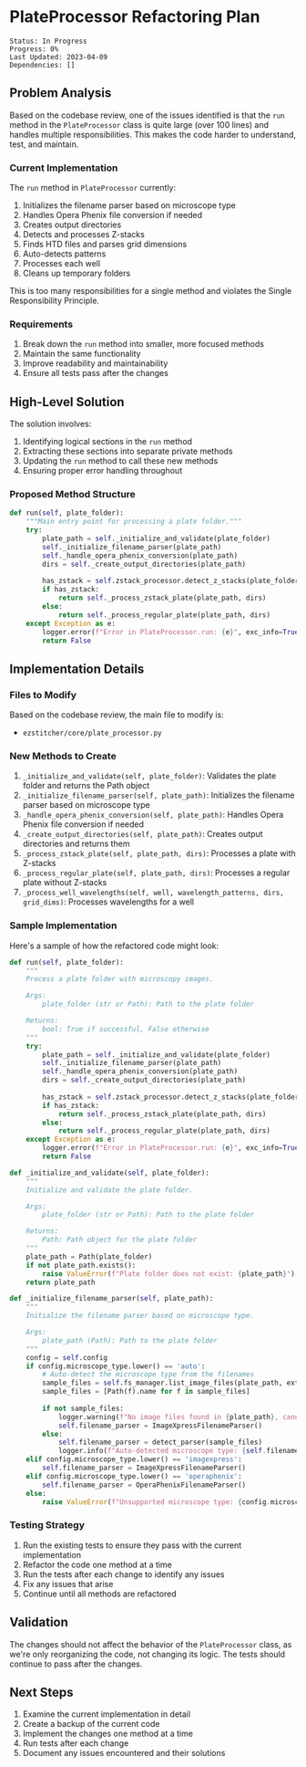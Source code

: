 # PlateProcessor Refactoring Plan

```
Status: In Progress
Progress: 0%
Last Updated: 2023-04-09
Dependencies: []
```

## Problem Analysis

Based on the codebase review, one of the issues identified is that the `run` method in the `PlateProcessor` class is quite large (over 100 lines) and handles multiple responsibilities. This makes the code harder to understand, test, and maintain.

### Current Implementation

The `run` method in `PlateProcessor` currently:
1. Initializes the filename parser based on microscope type
2. Handles Opera Phenix file conversion if needed
3. Creates output directories
4. Detects and processes Z-stacks
5. Finds HTD files and parses grid dimensions
6. Auto-detects patterns
7. Processes each well
8. Cleans up temporary folders

This is too many responsibilities for a single method and violates the Single Responsibility Principle.

### Requirements

1. Break down the `run` method into smaller, more focused methods
2. Maintain the same functionality
3. Improve readability and maintainability
4. Ensure all tests pass after the changes

## High-Level Solution

The solution involves:

1. Identifying logical sections in the `run` method
2. Extracting these sections into separate private methods
3. Updating the `run` method to call these new methods
4. Ensuring proper error handling throughout

### Proposed Method Structure

```python
def run(self, plate_folder):
    """Main entry point for processing a plate folder."""
    try:
        plate_path = self._initialize_and_validate(plate_folder)
        self._initialize_filename_parser(plate_path)
        self._handle_opera_phenix_conversion(plate_path)
        dirs = self._create_output_directories(plate_path)
        
        has_zstack = self.zstack_processor.detect_z_stacks(plate_folder)
        if has_zstack:
            return self._process_zstack_plate(plate_path, dirs)
        else:
            return self._process_regular_plate(plate_path, dirs)
    except Exception as e:
        logger.error(f"Error in PlateProcessor.run: {e}", exc_info=True)
        return False
```

## Implementation Details

### Files to Modify

Based on the codebase review, the main file to modify is:
- `ezstitcher/core/plate_processor.py`

### New Methods to Create

1. `_initialize_and_validate(self, plate_folder)`: Validates the plate folder and returns the Path object
2. `_initialize_filename_parser(self, plate_path)`: Initializes the filename parser based on microscope type
3. `_handle_opera_phenix_conversion(self, plate_path)`: Handles Opera Phenix file conversion if needed
4. `_create_output_directories(self, plate_path)`: Creates output directories and returns them
5. `_process_zstack_plate(self, plate_path, dirs)`: Processes a plate with Z-stacks
6. `_process_regular_plate(self, plate_path, dirs)`: Processes a regular plate without Z-stacks
7. `_process_well_wavelengths(self, well, wavelength_patterns, dirs, grid_dims)`: Processes wavelengths for a well

### Sample Implementation

Here's a sample of how the refactored code might look:

```python
def run(self, plate_folder):
    """
    Process a plate folder with microscopy images.

    Args:
        plate_folder (str or Path): Path to the plate folder

    Returns:
        bool: True if successful, False otherwise
    """
    try:
        plate_path = self._initialize_and_validate(plate_folder)
        self._initialize_filename_parser(plate_path)
        self._handle_opera_phenix_conversion(plate_path)
        dirs = self._create_output_directories(plate_path)
        
        has_zstack = self.zstack_processor.detect_z_stacks(plate_folder)
        if has_zstack:
            return self._process_zstack_plate(plate_path, dirs)
        else:
            return self._process_regular_plate(plate_path, dirs)
    except Exception as e:
        logger.error(f"Error in PlateProcessor.run: {e}", exc_info=True)
        return False

def _initialize_and_validate(self, plate_folder):
    """
    Initialize and validate the plate folder.

    Args:
        plate_folder (str or Path): Path to the plate folder

    Returns:
        Path: Path object for the plate folder
    """
    plate_path = Path(plate_folder)
    if not plate_path.exists():
        raise ValueError(f"Plate folder does not exist: {plate_path}")
    return plate_path

def _initialize_filename_parser(self, plate_path):
    """
    Initialize the filename parser based on microscope type.

    Args:
        plate_path (Path): Path to the plate folder
    """
    config = self.config
    if config.microscope_type.lower() == 'auto':
        # Auto-detect the microscope type from the filenames
        sample_files = self.fs_manager.list_image_files(plate_path, extensions=['.tif', '.tiff', '.TIF', '.TIFF'])[:10]
        sample_files = [Path(f).name for f in sample_files]
        
        if not sample_files:
            logger.warning(f"No image files found in {plate_path}, cannot auto-detect microscope type")
            self.filename_parser = ImageXpressFilenameParser()
        else:
            self.filename_parser = detect_parser(sample_files)
            logger.info(f"Auto-detected microscope type: {self.filename_parser.__class__.__name__}")
    elif config.microscope_type.lower() == 'imagexpress':
        self.filename_parser = ImageXpressFilenameParser()
    elif config.microscope_type.lower() == 'operaphenix':
        self.filename_parser = OperaPhenixFilenameParser()
    else:
        raise ValueError(f"Unsupported microscope type: {config.microscope_type}")
```

### Testing Strategy

1. Run the existing tests to ensure they pass with the current implementation
2. Refactor the code one method at a time
3. Run the tests after each change to identify any issues
4. Fix any issues that arise
5. Continue until all methods are refactored

## Validation

The changes should not affect the behavior of the `PlateProcessor` class, as we're only reorganizing the code, not changing its logic. The tests should continue to pass after the changes.

## Next Steps

1. Examine the current implementation in detail
2. Create a backup of the current code
3. Implement the changes one method at a time
4. Run tests after each change
5. Document any issues encountered and their solutions
